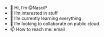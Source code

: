 - 👋 Hi, I’m @NasciP
- 👀 I’m interested in stuff
- 🌱 I’m currently learning everything
- 💞️ I’m looking to collaborate on public cloud
- 📫 How to reach me: email

<!---
NasciP/NasciP is a ✨ special ✨ repository because its `README.md` (this file) appears on your GitHub profile.
You can click the Preview link to take a look at your changes.
--->
